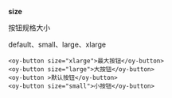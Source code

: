 **size**

按钮规格大小

default、small、large、xlarge

```vue
<oy-button size="xlarge">最大按钮</oy-button>
<oy-button size="large">大按钮</oy-button>
<oy-button >默认按钮</oy-button>
<oy-button size="small">小按钮</oy-button>
```
